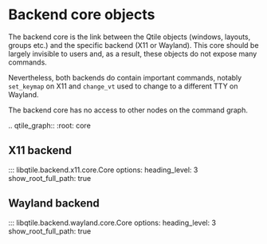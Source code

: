 # Backend core objects

The backend core is the link between the Qtile objects (windows, layouts, groups etc.)
and the specific backend (X11 or Wayland). This core should be largely invisible to users
and, as a result, these objects do not expose many commands.

Nevertheless, both backends do contain important commands, notably `set_keymap` on X11 and
`change_vt` used to change to a different TTY on Wayland.

The backend core has no access to other nodes on the command graph.

.. qtile_graph::
    :root: core

## X11 backend

::: libqtile.backend.x11.core.Core
    options:
      heading_level: 3
      show_root_full_path: true

## Wayland backend

::: libqtile.backend.wayland.core.Core
    options:
      heading_level: 3
      show_root_full_path: true
